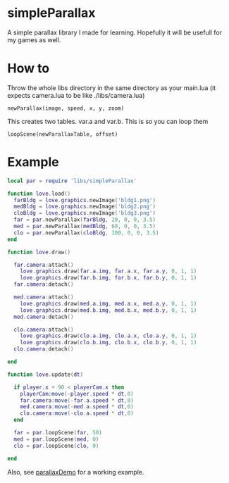 # simpleParallax

A simple parallax library I made for learning. Hopefully it will be usefull for my games as well.


# How to

Throw the whole libs directory in the same directory as your main.lua (it expects camera.lua to be like ./libs/camera.lua)

    newParallax(image, speed, x, y, zoom)

This creates two tables. var.a and var.b. This is so you can loop them

    loopScene(newParallaxTable, offset)

# Example

```lua
local par = require 'libs/simpleParallax'

function love.load()
  farBldg = love.graphics.newImage('bldg1.png')
  medBldg = love.graphics.newImage('bldg2.png')
  cloBldg = love.graphics.newImage('bldg3.png')
  far = par.newParallax(farBldg, 20, 0, 0, 3.5)
  med = par.newParallax(medBldg, 60, 0, 0, 3.5)
  clo = par.newParallax(cloBldg, 100, 0, 0, 3.5)
end

function love.draw()

  far.camera:attach()
    love.graphics.draw(far.a.img, far.a.x, far.a.y, 0, 1, 1)
    love.graphics.draw(far.b.img, far.b.x, far.b.y, 0, 1, 1)
  far.camera:detach()

  med.camera:attach()
    love.graphics.draw(med.a.img, med.a.x, med.a.y, 0, 1, 1)
    love.graphics.draw(med.b.img, med.b.x, med.b.y, 0, 1, 1)
  med.camera:detach()

  clo.camera:attach()
    love.graphics.draw(clo.a.img, clo.a.x, clo.a.y, 0, 1, 1)
    love.graphics.draw(clo.b.img, clo.b.x, clo.b.y, 0, 1, 1)
  clo.camera:detach()

end

function love.update(dt)

  if player.x + 90 < playerCam.x then
    playerCam:move(-player.speed * dt,0)
    far.camera:move(-far.a.speed * dt,0)
    med.camera:move(-med.a.speed * dt,0)
    clo.camera:move(-clo.a.speed * dt,0)
  end

  far = par.loopScene(far, 50)
  med = par.loopScene(med, 0)
  clo = par.loopScene(clo, 0)

end
```

Also, see [parallaxDemo](https://github.com/godofgrunts/parallaxDemo) for a working example.
